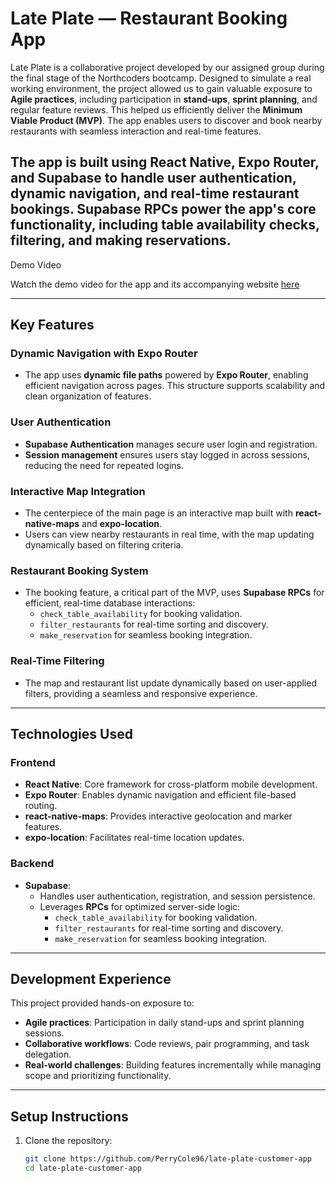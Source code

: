 # Late Plate — Restaurant Booking App

Late Plate is a collaborative project developed by our assigned group during the final stage of the Northcoders bootcamp. Designed to simulate a real working environment, the project allowed us to gain valuable exposure to **Agile practices**, including participation in **stand-ups**, **sprint planning**, and regular feature reviews. This helped us efficiently deliver the **Minimum Viable Product (MVP)**. The app enables users to discover and book nearby restaurants with seamless interaction and real-time features.

The app is built using **React Native**, **Expo Router**, and **Supabase** to handle user authentication, dynamic navigation, and real-time restaurant bookings. **Supabase RPCs** power the app's core functionality, including table availability checks, filtering, and making reservations.
---

Demo Video

Watch the demo video for the app and its accompanying website [here](https://northcoders.com/project-phase/late-plate)

---

## **Key Features**

### **Dynamic Navigation with Expo Router**
- The app uses **dynamic file paths** powered by **Expo Router**, enabling efficient navigation across pages. This structure supports scalability and clean organization of features.

### **User Authentication**
- **Supabase Authentication** manages secure user login and registration.
- **Session management** ensures users stay logged in across sessions, reducing the need for repeated logins.

### **Interactive Map Integration**
- The centerpiece of the main page is an interactive map built with **react-native-maps** and **expo-location**.
- Users can view nearby restaurants in real time, with the map updating dynamically based on filtering criteria.

### **Restaurant Booking System**
- The booking feature, a critical part of the MVP, uses **Supabase RPCs** for efficient, real-time database interactions:
  - `check_table_availability` for booking validation.
  - `filter_restaurants` for real-time sorting and discovery.
  - `make_reservation` for seamless booking integration.

### **Real-Time Filtering**
- The map and restaurant list update dynamically based on user-applied filters, providing a seamless and responsive experience.

---

## **Technologies Used**

### **Frontend**
- **React Native**: Core framework for cross-platform mobile development.
- **Expo Router**: Enables dynamic navigation and efficient file-based routing.
- **react-native-maps**: Provides interactive geolocation and marker features.
- **expo-location**: Facilitates real-time location updates.

### **Backend**
- **Supabase**:
  - Handles user authentication, registration, and session persistence.
  - Leverages **RPCs** for optimized server-side logic:
    - `check_table_availability` for booking validation.
    - `filter_restaurants` for real-time sorting and discovery.
    - `make_reservation` for seamless booking integration.

---

## **Development Experience**

This project provided hands-on exposure to:

- **Agile practices**: Participation in daily stand-ups and sprint planning sessions.
- **Collaborative workflows**: Code reviews, pair programming, and task delegation.
- **Real-world challenges**: Building features incrementally while managing scope and prioritizing functionality.

---

## **Setup Instructions**

1. Clone the repository:
   ```bash
   git clone https://github.com/PerryCole96/late-plate-customer-app
   cd late-plate-customer-app
